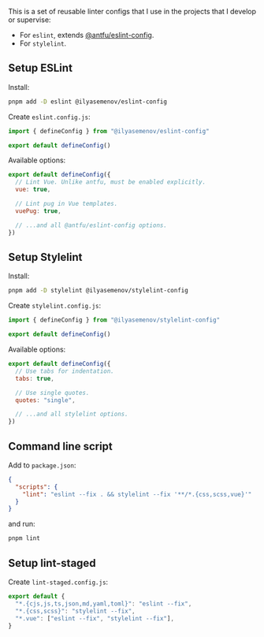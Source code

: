 This is a set of reusable linter configs that I use in the projects that I develop or supervise:

- For `eslint`, extends [@antfu/eslint-config](https://github.com/antfu/eslint-config).
- For `stylelint`.

## Setup ESLint

Install:

```sh
pnpm add -D eslint @ilyasemenov/eslint-config
```

Create `eslint.config.js`:

```js
import { defineConfig } from "@ilyasemenov/eslint-config"

export default defineConfig()
```

Available options:

```js
export default defineConfig({
  // Lint Vue. Unlike antfu, must be enabled explicitly.
  vue: true,

  // Lint pug in Vue templates.
  vuePug: true,

  // ...and all @antfu/eslint-config options.
})
```

## Setup Stylelint

Install:

```sh
pnpm add -D stylelint @ilyasemenov/stylelint-config
```

Create `stylelint.config.js`:

```js
import { defineConfig } from "@ilyasemenov/stylelint-config"

export default defineConfig()
```

Available options:

```js
export default defineConfig({
  // Use tabs for indentation.
  tabs: true,

  // Use single quotes.
  quotes: "single",

  // ...and all stylelint options.
})
```

## Command line script

Add to `package.json`:

```json
{
  "scripts": {
    "lint": "eslint --fix . && stylelint --fix '**/*.{css,scss,vue}'"
  }
}
```

and run:

```sh
pnpm lint
```

## Setup lint-staged

Create `lint-staged.config.js`:

```js
export default {
  "*.{cjs,js,ts,json,md,yaml,toml}": "eslint --fix",
  "*.{css,scss}": "stylelint --fix",
  "*.vue": ["eslint --fix", "stylelint --fix"],
}
```

